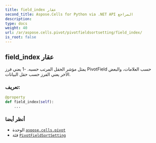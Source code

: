 ```yaml
---
title: field_index عقار
second_title: Aspose.Cells for Python via .NET API المراجع
description:
type: docs
weight: 40
url: /ar/aspose.cells.pivot/pivotfieldsortsetting/field_index/
is_root: false
---
```

##  field_index عقار

يمثل مؤشر الحقل المرتب حسبه.
-1 يعني فرز PivotField حسب العلامات، والبعض الآخر يعني الفرز حسب حقل البيانات.
###  تعريف:
```python
@property
def field_index(self):
    ...
```

###  أنظر أيضا
* الوحدة [`aspose.cells.pivot`](../../)
* فئة [`PivotFieldSortSetting`](/cells/python-net/ar/aspose.cells.pivot/pivotfieldsortsetting)
